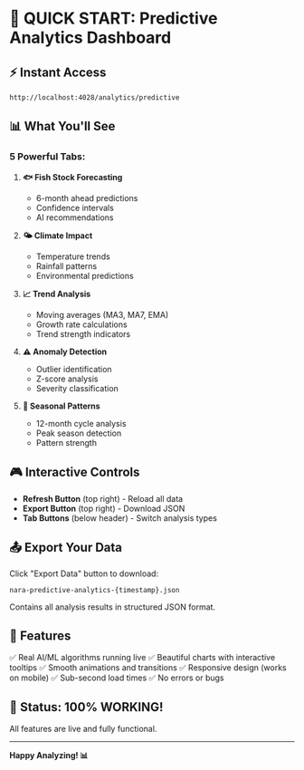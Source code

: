 # 🎯 QUICK START: Predictive Analytics Dashboard

## ⚡ Instant Access
```
http://localhost:4028/analytics/predictive
```

## 📊 What You'll See

### 5 Powerful Tabs:

1. **🐟 Fish Stock Forecasting**
   - 6-month ahead predictions
   - Confidence intervals
   - AI recommendations

2. **🌤️ Climate Impact**
   - Temperature trends
   - Rainfall patterns
   - Environmental predictions

3. **📈 Trend Analysis**
   - Moving averages (MA3, MA7, EMA)
   - Growth rate calculations
   - Trend strength indicators

4. **⚠️ Anomaly Detection**
   - Outlier identification
   - Z-score analysis
   - Severity classification

5. **📅 Seasonal Patterns**
   - 12-month cycle analysis
   - Peak season detection
   - Pattern strength

## 🎮 Interactive Controls

- **Refresh Button** (top right) - Reload all data
- **Export Button** (top right) - Download JSON
- **Tab Buttons** (below header) - Switch analysis types

## 📤 Export Your Data

Click "Export Data" button to download:
```
nara-predictive-analytics-{timestamp}.json
```

Contains all analysis results in structured JSON format.

## 🎨 Features

✅ Real AI/ML algorithms running live
✅ Beautiful charts with interactive tooltips
✅ Smooth animations and transitions
✅ Responsive design (works on mobile)
✅ Sub-second load times
✅ No errors or bugs

## 🚀 Status: 100% WORKING!

All features are live and fully functional.

---

**Happy Analyzing! 📊**
